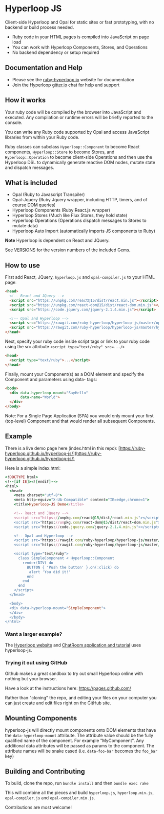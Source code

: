 #  Hyperloop JS

Client-side Hyperloop and Opal for static sites or fast prototyping, with no backend or build process needed.

+ Ruby code in your HTML pages is compiled into JavaScript on page load
+ You can work with Hyperloop Components, Stores, and Operations
+ No backend dependency or setup required

## Documentation and Help

+ Please see the [ruby-hyperloop.io](http://ruby-hyperloop.io/) website for documentation
+ Join the Hyperloop [gitter.io](https://gitter.im/ruby-hyperloop/chat) chat for help and support

## How it works

Your ruby code will be compiled by the browser into JavaScript and executed.  Any compilation or runtime errors will be briefly reported to the console.

You can write any Ruby code supported by Opal and access JavaScript libraries from within your Ruby code.

Ruby classes can subclass `Hyperloop::Component` to become React components, `Hyperloop::Store` to become Stores, and `Hyperloop::Operation` to become client-side Operations and then use the Hyperloop DSL to dynamically generate reactive DOM nodes, mutate state and dispatch messages.

## What is included

+ Opal (Ruby to Javascript Transpiler)
+ Opal-Jquery (Ruby Jquery wrapper, including HTTP, timers, and of course DOM queries)
+ Hyperloop Components (Ruby React.js wrapper)
+ Hyperloop Stores (Much like Flux Stores, they hold state)
+ Hyperloop Operations (Operations dispatch messages to Stores to mutate data)
+ Hyperloop Auto Import (automatically imports JS components to Ruby)

**Note** Hyperloop is dependent on React and JQuery.

See [VERSIONS](https://github.com/ruby-hyperloop/hyperloop-js/blob/master/VERSIONS.md) for the version numbers of the included Gems. 

## How to use

First add React, JQuery, `hyperloop.js` and `opal-compiler.js` to your HTML page:

```html
<head>
  <!-- React and JQuery -->
  <script src="https://unpkg.com/react@15/dist/react.min.js"></script>
  <script src="https://unpkg.com/react-dom@15/dist/react-dom.min.js"></script>
  <script src="https://code.jquery.com/jquery-2.1.4.min.js"></script>

  <!-- Opal and Hyperloop -->
  <script src="https://rawgit.com/ruby-hyperloop/hyperloop-js/master/opal-compiler.min.js"></script>
  <script src="https://rawgit.com/ruby-hyperloop/hyperloop-js/master/hyperloop.min.js"></script>
</head>
```

Next, specify your ruby code inside script tags or link to your ruby code using the src attribute `<script type="text/ruby" src=.../>`

```html
<head>
  <script type="text/ruby">...</script>
</head>
```

Finally, mount your Component(s) as a DOM element and specify the Component and parameters using data- tags:

```html
<body>
  <div data-hyperloop-mount="SayHello"
       data-name="World">
  </div>
</body>
```
Note: For a Single Page Application (SPA) you would only mount your first (top-level) Component and that would render all subsequent Components.

## Example

There is a live demo page here (index.html in this repo): [https://ruby-hyperloop.github.io/hyperloop-js/](https://ruby-hyperloop.github.io/hyperloop-js/)

Here is a simple index.html:
```ruby
<!DOCTYPE html>
<!--[if IE]><![endif]-->
<html>
  <head>
    <meta charset="utf-8">
    <meta http-equiv="X-UA-Compatible" content="IE=edge,chrome=1">
    <title>Hyperloop-JS Demo</title>

    <!-- React and JQuery -->
    <script src="https://unpkg.com/react@15/dist/react.min.js"></script>
    <script src="https://unpkg.com/react-dom@15/dist/react-dom.min.js"></script>
    <script src="https://code.jquery.com/jquery-2.1.4.min.js"></script>

    <!-- Opal and Hyperloop -->
    <script src="https://rawgit.com/ruby-hyperloop/hyperloop-js/master/opal-compiler.min.js"></script>
    <script src="https://rawgit.com/ruby-hyperloop/hyperloop-js/master/hyperloop.min.js"></script>

    <script type="text/ruby">
      class SimpleComponent < Hyperloop::Component
        render(DIV) do
          BUTTON { 'Push the button' }.on(:click) do
           alert 'You did it!'
          end
        end
      end
    </script>
  </head>

  <body>
  <div data-hyperloop-mount="SimpleComponent">
  </div>
  </body>
</html>
```

### Want a larger example?  

The [Hyperloop website](http://ruby-hyperloop.io/) and [ChatRoom application and tutorial](http://ruby-hyperloop.io/tutorials/chat_app/) uses hyperloop-js.

### Trying it out using GitHub

Github makes a great sandbox to try out small Hyperloop online with nothing but your browser.

Have a look at the instructions here: https://pages.github.com/

Rather than "cloning" the repo, and editing your files on your computer you can just create and edit files right on the GitHub site.

## Mounting Components

hyperloop-js will directly mount components onto DOM elements that have the `data-hyperloop-mount` attribute.  The attribute value should be the fully qualified name of the component.  For example "MyComponent".  Any additional data attributes will be passed as params to the component.  The attribute names will be snake cased (i.e. `data-foo-bar` becomes the `foo_bar` key)

## Building and Contributing

To build, clone the repo, run `bundle install` and then `bundle exec rake`

This will combine all the pieces and build `hyperloop.js`, `hyperloop.min.js`, `opal-compiler.js` and `opal-compiler.min.js`.

Contributions are most welcome!
